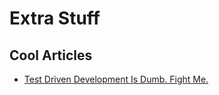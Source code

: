 # Extra Stuff

## Cool Articles

- [Test Driven Development Is Dumb. Fight Me.](https://itnext.io/test-driven-development-is-dumb-fight-me-a38b3033280c)
